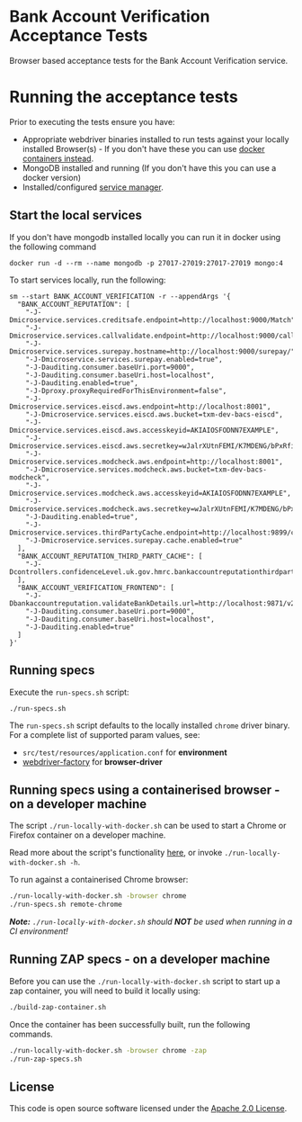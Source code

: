 Bank Account Verification Acceptance Tests
================================

Browser based acceptance tests for the Bank Account Verification service. 

# Running the acceptance tests

Prior to executing the tests ensure you have: 
 - Appropriate webdriver binaries installed to run tests against your locally installed Browser(s) - If you don't have these you can use [docker containers instead](#running-specs-using-a-containerised-browser---on-a-developer-machine).
 - MongoDB installed and running (If you don't have this you can use a docker version)
 - Installed/configured [service manager](https://github.com/hmrc/service-manager).  

## Start the local services

If you don't have mongodb installed locally you can run it in docker using the following command

    docker run -d --rm --name mongodb -p 27017-27019:27017-27019 mongo:4

To start services locally, run the following:
    
    sm --start BANK_ACCOUNT_VERIFICATION -r --appendArgs '{
      "BANK_ACCOUNT_REPUTATION": [
        "-J-Dmicroservice.services.creditsafe.endpoint=http://localhost:9000/Match",
        "-J-Dmicroservice.services.callvalidate.endpoint=http://localhost:9000/callvalidateapi",
        "-J-Dmicroservice.services.surepay.hostname=http://localhost:9000/surepay/",
        "-J-Dmicroservice.services.surepay.enabled=true",
        "-J-Dauditing.consumer.baseUri.port=9000",
        "-J-Dauditing.consumer.baseUri.host=localhost",
        "-J-Dauditing.enabled=true",
        "-J-Dproxy.proxyRequiredForThisEnvironment=false",
        "-J-Dmicroservice.services.eiscd.aws.endpoint=http://localhost:8001",
        "-J-Dmicroservice.services.eiscd.aws.bucket=txm-dev-bacs-eiscd",
        "-J-Dmicroservice.services.eiscd.aws.accesskeyid=AKIAIOSFODNN7EXAMPLE",
        "-J-Dmicroservice.services.eiscd.aws.secretkey=wJalrXUtnFEMI/K7MDENG/bPxRfiCYEXAMPLEKEY",
        "-J-Dmicroservice.services.modcheck.aws.endpoint=http://localhost:8001",
        "-J-Dmicroservice.services.modcheck.aws.bucket=txm-dev-bacs-modcheck",
        "-J-Dmicroservice.services.modcheck.aws.accesskeyid=AKIAIOSFODNN7EXAMPLE",
        "-J-Dmicroservice.services.modcheck.aws.secretkey=wJalrXUtnFEMI/K7MDENG/bPxRfiCYEXAMPLEKEY",
        "-J-Dauditing.enabled=true",
        "-J-Dmicroservice.services.thirdPartyCache.endpoint=http://localhost:9899/cache",
        "-J-Dmicroservice.services.surepay.cache.enabled=true"
      ],
      "BANK_ACCOUNT_REPUTATION_THIRD_PARTY_CACHE": [
        "-J-Dcontrollers.confidenceLevel.uk.gov.hmrc.bankaccountreputationthirdpartycache.controllers.CacheController.needsLogging=true"
      ],
      "BANK_ACCOUNT_VERIFICATION_FRONTEND": [
        "-J-Dbankaccountreputation.validateBankDetails.url=http://localhost:9871/v2/validateBankDetails",
        "-J-Dauditing.consumer.baseUri.port=9000",
        "-J-Dauditing.consumer.baseUri.host=localhost",
        "-J-Dauditing.enabled=true"
      ]
    }'

## Running specs

Execute the `run-specs.sh` script:
    
    ./run-specs.sh

The `run-specs.sh` script defaults to the locally installed `chrome` driver binary.  For a complete list of supported param values, see:
 - `src/test/resources/application.conf` for **environment** 
 - [webdriver-factory](https://github.com/hmrc/webdriver-factory#2-instantiating-a-browser-with-default-options) for **browser-driver**

## Running specs using a containerised browser - on a developer machine

The script `./run-locally-with-docker.sh` can be used to start a Chrome or Firefox container on a developer machine. 

Read more about the script's functionality [here](run-locally-with-docker.sh), or invoke `./run-locally-with-docker.sh -h`.

To run against a containerised Chrome browser:

```bash
./run-locally-with-docker.sh -browser chrome
./run-specs.sh remote-chrome
```

***Note:** `./run-locally-with-docker.sh` should **NOT** be used when running in a CI environment!*

## Running ZAP specs - on a developer machine

Before you can use the `./run-locally-with-docker.sh` script to start up a zap container, you will need to build it locally using:

```bash
./build-zap-container.sh
```

Once the container has been successfully built, run the following commands.

```bash
./run-locally-with-docker.sh -browser chrome -zap
./run-zap-specs.sh
``` 

## License

This code is open source software licensed under the [Apache 2.0 License]("http://www.apache.org/licenses/LICENSE-2.0.html").

